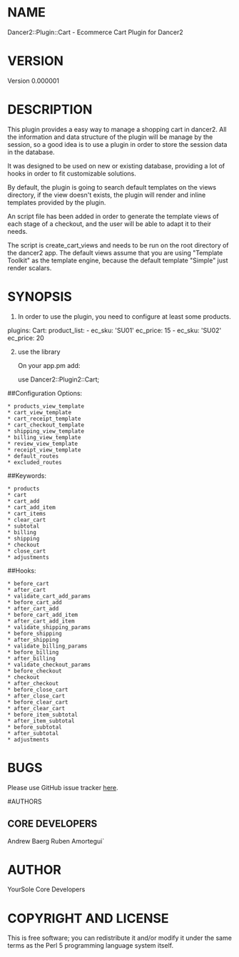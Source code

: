 # NAME

Dancer2::Plugin::Cart - Ecommerce Cart Plugin for Dancer2

# VERSION 

Version 0.000001

# DESCRIPTION

This plugin provides a easy way to manage a shopping cart in dancer2.  All the information and data structure of the plugin will be manage by the session, so a good idea is to use a plugin in order to store the session data in the database.  

It was designed to be used on new or existing database, providing a lot of hooks in order to fit customizable solutions.

By default, the plugin is going to search default templates on the views directory, if the view doesn't exists, the plugin will render and inline templates provided by the plugin.

An script file has been added in order to generate the template views of each stage of a checkout, and the user will be able to adapt it to their needs.

The script is create_cart_views and needs to be run on the root directory of the dancer2 app.  The default views assume that you are using "Template Toolkit" as the template engine, because the default template "Simple" just render scalars.


# SYNOPSIS

1. In order to use the plugin, you need to configure at least some products.
	
  plugins:
	  Cart:
  	  product_list:
    	  - ec_sku: 'SU01'
      	  ec_price: 15
	      - ec_sku: 'SU02'
  	      ec_price: 20
    
2. use the library

    On your app.pm add:

    use Dancer2::Plugin2::Cart;


##Configuration Options: 

    * products_view_template
    * cart_view_template
    * cart_receipt_template
    * cart_checkout_template
    * shipping_view_template
    * billing_view_template
    * review_view_template
    * receipt_view_template
    * default_routes
    * excluded_routes 

##Keywords:

    * products
    * cart
    * cart_add
    * cart_add_item
    * cart_items
    * clear_cart
    * subtotal
    * billing
    * shipping
    * checkout
    * close_cart
    * adjustments

##Hooks:

    * before_cart
    * after_cart
    * validate_cart_add_params
    * before_cart_add
    * after_cart_add
    * before_cart_add_item
    * after_cart_add_item
    * validate_shipping_params
    * before_shipping
    * after_shipping
    * validate_billing_params
    * before_billing
    * after_billing
    * validate_checkout_params
    * before_checkout
    * checkout
    * after_checkout
    * before_close_cart
    * after_close_cart
    * before_clear_cart
    * after_clear_cart
    * before_item_subtotal
    * after_item_subtotal
    * before_subtotal
    * after_subtotal
    * adjustments




# BUGS
Please use GitHub issue tracker 
[here](https://github.com/YourSole/Cart).


#AUTHORS

## CORE DEVELOPERS

Andrew Baerg
Ruben Amortegui`

# AUTHOR

YourSole Core Developers

# COPYRIGHT AND LICENSE

This is free software; you can redistribute it and/or modify it under the same terms as the Perl 5 programming language system itself.

